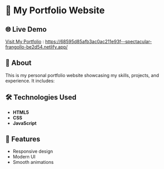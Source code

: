 # 🚀 My Portfolio Website  

## 🌐 Live Demo  
[Visit My Portfolio](#) : https://68595d85afb3ac0ac211e93f--spectacular-frangollo-be2d54.netlify.app/

## 📖 About  
This is my personal portfolio website showcasing my skills, projects, and experience. It includes:  

## 🛠 Technologies Used  
- **HTML5**  
- **CSS**  
- **JavaScript** 

## 🎨 Features  
- Responsive design  
- Modern UI  
- Smooth animations  

